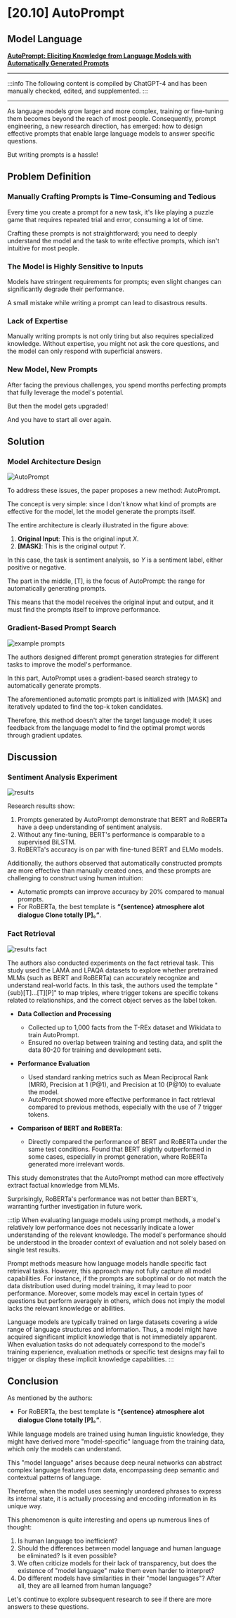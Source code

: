 # [20.10] AutoPrompt

## Model Language

[**AutoPrompt: Eliciting Knowledge from Language Models with Automatically Generated Prompts**](https://arxiv.org/abs/2010.15980)

---

:::info
The following content is compiled by ChatGPT-4 and has been manually checked, edited, and supplemented.
:::

---

As language models grow larger and more complex, training or fine-tuning them becomes beyond the reach of most people. Consequently, prompt engineering, a new research direction, has emerged: how to design effective prompts that enable large language models to answer specific questions.

But writing prompts is a hassle!

## Problem Definition

### Manually Crafting Prompts is Time-Consuming and Tedious

Every time you create a prompt for a new task, it's like playing a puzzle game that requires repeated trial and error, consuming a lot of time.

Crafting these prompts is not straightforward; you need to deeply understand the model and the task to write effective prompts, which isn't intuitive for most people.

### The Model is Highly Sensitive to Inputs

Models have stringent requirements for prompts; even slight changes can significantly degrade their performance.

A small mistake while writing a prompt can lead to disastrous results.

### Lack of Expertise

Manually writing prompts is not only tiring but also requires specialized knowledge. Without expertise, you might not ask the core questions, and the model can only respond with superficial answers.

### New Model, New Prompts

After facing the previous challenges, you spend months perfecting prompts that fully leverage the model's potential.

But then the model gets upgraded!

And you have to start all over again.

## Solution

### Model Architecture Design

![AutoPrompt](./img/img1.jpg)

To address these issues, the paper proposes a new method: AutoPrompt.

The concept is very simple: since I don't know what kind of prompts are effective for the model, let the model generate the prompts itself.

The entire architecture is clearly illustrated in the figure above:

1. **Original Input**: This is the original input $X$.
2. **\[MASK\]**: This is the original output $Y$.

In this case, the task is sentiment analysis, so $Y$ is a sentiment label, either positive or negative.

The part in the middle, \[T\], is the focus of AutoPrompt: the range for automatically generating prompts.

This means that the model receives the original input and output, and it must find the prompts itself to improve performance.

### Gradient-Based Prompt Search

![example prompts](./img/img3.jpg)

The authors designed different prompt generation strategies for different tasks to improve the model's performance.

In this part, AutoPrompt uses a gradient-based search strategy to automatically generate prompts.

The aforementioned automatic prompts part is initialized with \[MASK\] and iteratively updated to find the top-k token candidates.

Therefore, this method doesn't alter the target language model; it uses feedback from the language model to find the optimal prompt words through gradient updates.

## Discussion

### Sentiment Analysis Experiment

![results](./img/img2.jpg)

Research results show:

1. Prompts generated by AutoPrompt demonstrate that BERT and RoBERTa have a deep understanding of sentiment analysis.
2. Without any fine-tuning, BERT's performance is comparable to a supervised BiLSTM.
3. RoBERTa's accuracy is on par with fine-tuned BERT and ELMo models.

Additionally, the authors observed that automatically constructed prompts are more effective than manually created ones, and these prompts are challenging to construct using human intuition:

- Automatic prompts can improve accuracy by 20% compared to manual prompts.
- For RoBERTa, the best template is **“\{sentence\} atmosphere alot dialogue Clone totally \[P\]。”**.

### Fact Retrieval

![results fact](./img/img4.jpg)

The authors also conducted experiments on the fact retrieval task. This study used the LAMA and LPAQA datasets to explore whether pretrained MLMs (such as BERT and RoBERTa) can accurately recognize and understand real-world facts. In this task, the authors used the template "\{sub\}\[T\]...\[T\]\[P\]" to map triples, where trigger tokens are specific tokens related to relationships, and the correct object serves as the label token.

- **Data Collection and Processing**

  - Collected up to 1,000 facts from the T-REx dataset and Wikidata to train AutoPrompt.
  - Ensured no overlap between training and testing data, and split the data 80-20 for training and development sets.

- **Performance Evaluation**

  - Used standard ranking metrics such as Mean Reciprocal Rank (MRR), Precision at 1 (P@1), and Precision at 10 (P@10) to evaluate the model.
  - AutoPrompt showed more effective performance in fact retrieval compared to previous methods, especially with the use of 7 trigger tokens.

- **Comparison of BERT and RoBERTa**:

  - Directly compared the performance of BERT and RoBERTa under the same test conditions. Found that BERT slightly outperformed in some cases, especially in prompt generation, where RoBERTa generated more irrelevant words.

This study demonstrates that the AutoPrompt method can more effectively extract factual knowledge from MLMs.

Surprisingly, RoBERTa's performance was not better than BERT's, warranting further investigation in future work.

:::tip
When evaluating language models using prompt methods, a model's relatively low performance does not necessarily indicate a lower understanding of the relevant knowledge. The model's performance should be understood in the broader context of evaluation and not solely based on single test results.

Prompt methods measure how language models handle specific fact retrieval tasks. However, this approach may not fully capture all model capabilities. For instance, if the prompts are suboptimal or do not match the data distribution used during model training, it may lead to poor performance. Moreover, some models may excel in certain types of questions but perform averagely in others, which does not imply the model lacks the relevant knowledge or abilities.

Language models are typically trained on large datasets covering a wide range of language structures and information. Thus, a model might have acquired significant implicit knowledge that is not immediately apparent. When evaluation tasks do not adequately correspond to the model's training experience, evaluation methods or specific test designs may fail to trigger or display these implicit knowledge capabilities.
:::

## Conclusion

As mentioned by the authors:

- For RoBERTa, the best template is **“\{sentence\} atmosphere alot dialogue Clone totally \[P\]。”**.

While language models are trained using human linguistic knowledge, they might have derived more "model-specific" language from the training data, which only the models can understand.

This "model language" arises because deep neural networks can abstract complex language features from data, encompassing deep semantic and contextual patterns of language.

Therefore, when the model uses seemingly unordered phrases to express its internal state, it is actually processing and encoding information in its unique way.

This phenomenon is quite interesting and opens up numerous lines of thought:

1. Is human language too inefficient?
2. Should the differences between model language and human language be eliminated? Is it even possible?
3. We often criticize models for their lack of transparency, but does the existence of "model language" make them even harder to interpret?
4. Do different models have similarities in their "model languages"? After all, they are all learned from human language?

Let's continue to explore subsequent research to see if there are more answers to these questions.
